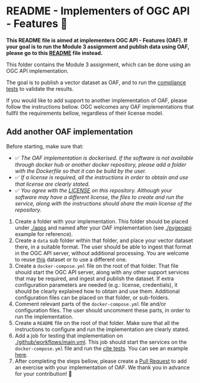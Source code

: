 # README - Implementers of OGC API - Features 🚀

**This README file is aimed at implementers OGC API - Features (OAF). If your goal is to run the Module 3 assignment and publish data using OAF, please go to this [README](.README-publishers.md) file instead.**

This folder contains the Module 3 assignment, which can be done using an OGC API implementation.

The goal is to publish a vector dataset as OAF, and to run the [compliance tests](https://github.com/OSGeo/cite-runner) to validate the results.

If you would like to add support to another implementation of OAF, please follow the instructions bellow. OGC welcomes any OAF implementations that fullfil the requirements bellow, regardless of their license model. 

## Add another OAF implementation

Before starting, make sure that:

- ✅ *The OAF implementation is dockerised. If the software is not available through docker hub or another docker repository, please add a folder with the Dockerfile so that it can be build by the user.*
- ✅ *If a license is required, all the instructions in order to obtain and use that license are clearly stated.*
- ✅ *You agree with the [LICENSE](../LICENSE) on this repository. Although your software may have a different license, the files to create and run the service, along with the instructions should share the main license of the repository.*

1. Create a folder with your implementation. This folder should be placed under [./apps](.) and named after your OAF implementation (see [./pygeoapi](./pygeoapi/) example for reference).
2. Create a `data` sub folder within that folder, and place your vector dataset there, in a suitable format. The user should be able to ingest that format in the OGC API server, without additional processing. You are welcome to reuse [this](./pygeoapi/data/canada-hydat-daily-mean-02HC003.tinydb) dataset or to use a different one. 
3. Create a `docker-compose.yml` file on the root of that folder. That file should start the OGC API server, along with any other support services that may be required, and ingest and publish the dataset. If extra configuration parameters are needed (e.g.: license, credentials), it should be clearly explained how to obtain and use them. Additional configuration files can be placed on that folder, or sub-folders.
4. Comment relevant parts of the `docker-compose.yml` file and/or configuration files. The user should uncomment these parts, in order to run the implementation.
5. Create a `README` file on the root of that folder. Make sure that all the instructions to configure and run the implementation are clearly stated.
6. Add a job for testing that implementation on [./github/workflows/main.yml](../.github/workflows/main.yml). This job should start the services on the `docker-compose.yml` file and run the [cite tests](https://github.com/OSGeo/cite-runner). You can see an example [here](../.github/workflows/main.yml#L12).
7. After completing the steps bellow, please create a [Pull Request](https://github.com/ogcincubator/dev-exercise-template/pulls) to add an exercise with your implementation of OAF. We thank you in advance for your contribution! 🙏